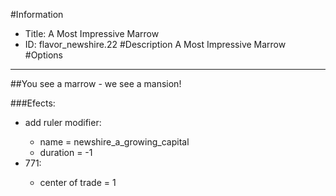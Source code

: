 #Information
 - Title: A Most Impressive Marrow
 - ID: flavor_newshire.22
#Description
A Most Impressive Marrow
#Options

___
##You see a marrow - we see a mansion!

###Efects:<ul><li>add ruler modifier:</li><ul><li>name = newshire_a_growing_capital</li><li>duration = -1</li></ul><li>771:</li><ul><li>center of trade = 1</li></ul></ul>
